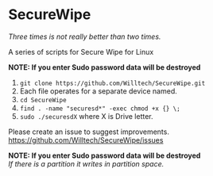 # SecureWipe
 *Three times is not really better than two times.*

A series of scripts for Secure Wipe for Linux 

**NOTE: If you enter Sudo password data will be destroyed**

1. `git clone https://github.com/Willtech/SecureWipe.git`
2. Each file operates for a separate device named.
3. `cd SecureWipe`
4. `find . -name "securesd*" -exec chmod +x {} \;`
5. `sudo ./securesdX` where X is Drive letter.

Please create an issue to suggest improvements.  
https://github.com/Willtech/SecureWipe/issues

**NOTE: If you enter Sudo password data will be destroyed**   
*If there is a partition it writes in partition space.*
